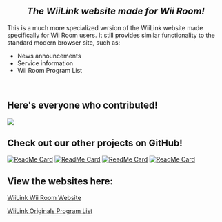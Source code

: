   <h2 align="center"><b><i>The WiiLink website made for Wii Room!</i></b></h2>
</p>

This is a much more specialized version of the WiiLink website made specifically for Wii Room users.
It still provides similar functionality to the standard modern browser site, such as:

- News announcements
- Service information
- Wii Room Program List

</br>

## Here's everyone who contributed!
<a href = "https://github.com/WiiLink24/wiiroom.wiilink24/graphs/contributors">
  <img src = "https://contrib.rocks/image?repo=KingMayro/wiiroom.wiilink24"/>
</a>



## Check out our other projects on GitHub!
[![ReadMe Card](https://github-readme-stats.vercel.app/api/pin/?username=WiiLink24&repo=web)](https://github.com/WiiLink24/web)
[![ReadMe Card](https://github-readme-stats.vercel.app/api/pin/?username=WiiLink24&repo=WiiLink24-Patcher)](https://github.com/WiiLink24/WiiLink24-Patcher)
[![ReadMe Card](https://github-readme-stats.vercel.app/api/pin/?username=WiiLink24&repo=room-server)](https://github.com/WiiLink24/room-server)
[![ReadMe Card](https://github-readme-stats.vercel.app/api/pin/?username=WiiLink24&repo=food-server)](https://github.com/WiiLink24/food-server)

## View the websites here:
<p> <a href = "https://wiiroom.wiilink24.com/index.html">WiiLink Wii Room Website </a> </p>
<p> <a href = "https://wiiroom.wiilink24.com/originals/index.html">WiiLink Originals Program List </a> </p>
